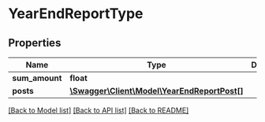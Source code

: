 # YearEndReportType

## Properties
Name | Type | Description | Notes
------------ | ------------- | ------------- | -------------
**sum_amount** | **float** |  | [optional] 
**posts** | [**\Swagger\Client\Model\YearEndReportPost[]**](YearEndReportPost.md) |  | [optional] 

[[Back to Model list]](../README.md#documentation-for-models) [[Back to API list]](../README.md#documentation-for-api-endpoints) [[Back to README]](../README.md)


